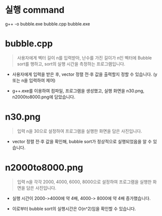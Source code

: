 # 실행 command 
g++ -o bubble.exe bubble.cpp
bubble.exe

# bubble.cpp

> 사용자에게 벡터 길이 n를 입력받아, 난수를 가진 길이가 n인 벡터에 Bubble sort를 행하고, sort의 실행 시간을 측정하는 프로그램입니다. 

- 사용자에게 입력을 받은 후, vector 정렬 전·후 값을 출력할지 정할 수 있습니다. (y 또는 n을 입력하여 제어)

- g++.exe를 이용하여 컴파일, 프로그램을 생성했고, 실행 화면을 n30.png, n2000to8000.png에 담았습니다. 

# n30.png

> 입력 n을 30으로 설정하여 프로그램을 실행한 화면을 담은 사진입니다. 

- vector 정렬 전·후 값을 확인해, bubble sort가 정상적으로 실행되었음을 알 수 있습니다. 

# n2000to8000.png

> 입력 n을 각각 2000, 4000, 6000, 8000으로 설정하여 프로그램을 실행한 화면을 담은 사진입니다.   

- 실행 시간이 2000->4000에 약 4배, 4000-> 8000에 약 4배 증가했습니다. 

- 이로부터 bubble sort의 실행시간은 O(n^2)임을 확인할 수 있습니다. 
